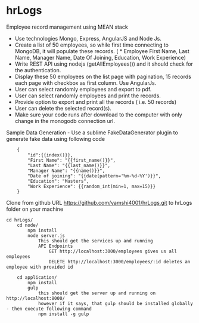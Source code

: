 # hrLogs
Employee record management using MEAN stack

* Use technologies Mongo, Express, AngularJS and Node Js.
* Create a list of 50 employees, so while first time connecting to MongoDB, it will populate these records. ( * Employee First Name, Last Name, Manager Name, Date Of Joining, Education, Work Experience)
* Write REST API using nodejs (getAllEmployees()) and it should check for the authentication.
* Display these 50 employees on the list page with pagination, 15 records each page with checkbox as first column. Use AngularJs.
* User can select randomly employees and export to pdf.
* User can select randomly employees and print the records.
* Provide option to export and print all the records ( i.e. 50 records)
* User can delete the selected record(s).
* Make sure your code runs after download to the computer with only change in the monogodb connection url.


Sample Data Generation - Use a sublime FakeDataGenerator plugin to generate fake data using following code
		
		{
            "id":{{index()}},
            "First Name": "{{first_name()}}",
            "Last Name": "{{last_name()}}",
            "Manager Name": "{{name()}}",
            "Date of joining": "{{date(pattern='%m-%d-%Y')}}",
            "Education": "Masters",
            "Work Experience": {{random_int(min=1, max=15)}}
        }

Clone from github URL https://github.com/vamshi4001/hrLogs.git to hrLogs folder on your machine
```
cd hrLogs/
	cd node/
		npm install
		node server.js
			This should get the services up and running
			API Endpoints
				GET http://localhost:3000/employees	gives us all employees
				DELETE http://localhost:3000/employees/:id deletes an employee with provided id

	cd application/
		npm install
		gulp
			this should get the server up and running on http://localhost:8000/
			however if it says, that gulp should be installed globally - then execute following command
			npm install -g gulp

```




